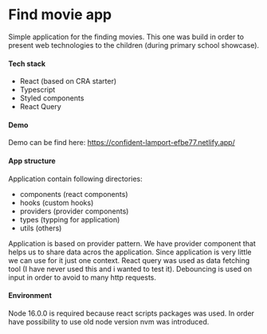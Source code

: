 # Find movie app
Simple application for the finding movies. This one was build in order to present web technologies to the children (during primary school showcase).

#### Tech stack
- React (based on CRA starter)
- Typescript
- Styled components
- React Query

#### Demo
Demo can be find here: https://confident-lamport-efbe77.netlify.app/
#### App structure
Application contain following directories: 
- components (react components)
- hooks (custom hooks)
- providers (provider components)
- types (typping for application)
- utils (others)

Application is based on provider pattern. We have provider component that helps us to share data acros the application.
Since application is very little we can use for it just one context.
React query was used as data fetching tool (I have never used this and i wanted to test it).
Debouncing is used on input in order to avoid to many http requests.

#### Environment
Node 16.0.0 is required because react scripts packages was used. In order have possibility to use old node version nvm was introduced.